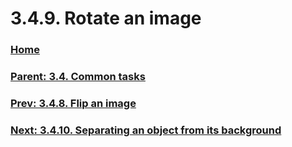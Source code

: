 # 3.4.9. Rotate an image

### [Home](./00-home.md)
### [Parent: 3.4. Common tasks](./03-04-00-common-tasks.md)
### [Prev: 3.4.8. Flip an image](./03-04-08-flip-an-image.md)
### [Next: 3.4.10. Separating an object from its background](./03-04-10-separating-an-object-from-its-background.md)
